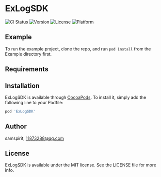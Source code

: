 # ExLogSDK

[![CI Status](https://img.shields.io/travis/samspirit/ExLogSDK.svg?style=flat)](https://travis-ci.org/samspirit/ExLogSDK)
[![Version](https://img.shields.io/cocoapods/v/ExLogSDK.svg?style=flat)](https://cocoapods.org/pods/ExLogSDK)
[![License](https://img.shields.io/cocoapods/l/ExLogSDK.svg?style=flat)](https://cocoapods.org/pods/ExLogSDK)
[![Platform](https://img.shields.io/cocoapods/p/ExLogSDK.svg?style=flat)](https://cocoapods.org/pods/ExLogSDK)

## Example

To run the example project, clone the repo, and run `pod install` from the Example directory first.

## Requirements

## Installation

ExLogSDK is available through [CocoaPods](https://cocoapods.org). To install
it, simply add the following line to your Podfile:

```ruby
pod 'ExLogSDK'
```

## Author

samspirit, 11873288@qq.com

## License

ExLogSDK is available under the MIT license. See the LICENSE file for more info.
